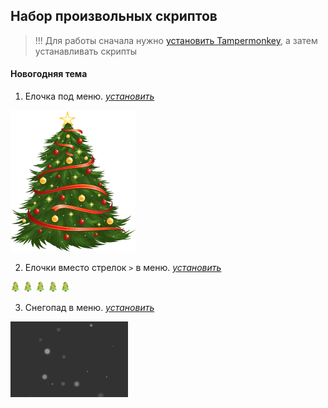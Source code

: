 ## Набор произвольных скриптов

> !!! Для работы сначала нужно [установить Tampermonkey](https://www.tampermonkey.net/), а затем устанавливать скрипты

#### Новогодняя тема

1.  Елочка под меню. _[установить](https://github.com/saby-customizer/user-script/raw/main/christmas-tree.user.js)_

![](src-img/christmas-tree-big.png)

2.  Елочки вместо стрелок `>` в меню. _[установить](https://github.com/saby-customizer/user-script/raw/main/christmas-tree-arrow.user.js)_

![](src-img/tree-16.png) ![](src-img/tree-16.png) ![](src-img/tree-16.png) ![](src-img/tree-16.png) ![](src-img/tree-16.png)

3.  Снегопад в меню. _[установить](https://github.com/saby-customizer/user-script/raw/main/snow-in-menu.user.js)_

![](src-img/snowflakes.png)
